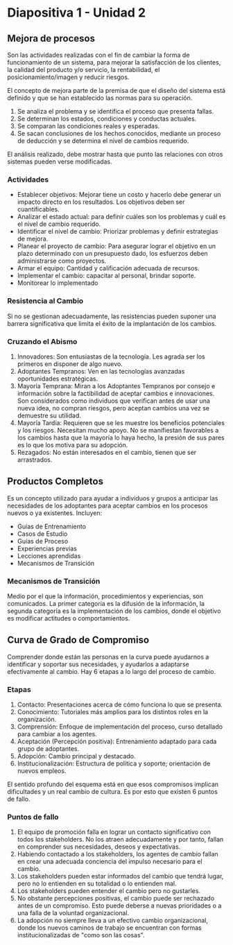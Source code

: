 # Diapositiva 1 - Unidad 2

## Mejora de procesos

Son las actividades realizadas con el fin de cambiar la forma de funcionamiento de un sistema, para mejorar la satisfacción de los clientes, la calidad del producto y/o servicio, la rentabilidad, el posicionamiento/imagen y reducir riesgos.

El concepto de mejora parte de la premisa de que el diseño del sistema está definido y que se han establecido las normas para su operación.

1. Se analiza el problema y se identifica el proceso que presenta fallas.
2. Se determinan los estados, condiciones y conductas actuales.
3. Se comparan las condiciones reales y esperadas.
4. Se sacan conclusiones de los hechos conocidos, mediante un proceso de deducción y se determina el nivel de cambios requerido.

El análisis realizado, debe mostrar hasta que punto las relaciones con otros sistemas pueden verse modificadas.

### Actividades

- Establecer objetivos: Mejorar tiene un costo y hacerlo debe generar un impacto directo en los resultados. Los objetivos deben ser cuantificables.
- Analizar el estado actual: para definir cuáles son los problemas y cuál es el nivel de cambio requerido.
- Identificar el nivel de cambio: Priorizar problemas y definir estrategias de mejora.
- Planear el proyecto de cambio: Para asegurar lograr el objetivo en un plazo determinado con un presupuesto dado, los esfuerzos deben administrarse como proyectos.
- Armar el equipo: Cantidad y calificación adecuada de recursos.
- Implementar el cambio: capacitar al personal, brindar soporte.
- Monitorear lo implementado

### Resistencia al Cambio

Si no se gestionan adecuadamente, las resistencias pueden suponer una barrera significativa que limita el éxito de la implantación de los cambios.

### Cruzando el Abismo

1. Innovadores: Son entusiastas de la tecnología. Les agrada ser los primeros en disponer de algo nuevo.
2. Adoptantes Tempranos: Ven en las tecnologías avanzadas oportunidades estratégicas.
3. Mayoría Temprana: Miran a los Adoptantes Tempranos por consejo e información sobre la factibilidad de aceptar cambios e innovaciones. Son considerados como individuos que verifican antes de usar una nueva idea, no compran riesgos, pero aceptan cambios una vez se demuestre su utilidad.
4. Mayoría Tardía: Requieren que se les muestre los beneficios potenciales y los riesgos. Necesitan mucho apoyo. No se manifiestan favorables a los cambios hasta que la mayoría lo haya hecho, la presión de sus pares es lo que los motiva para su adopción.
5. Rezagados: No están interesados en el cambio, tienen que ser arrastrados.

## Productos Completos

Es un concepto utilizado para ayudar a individuos y grupos a anticipar las necesidades de los adoptantes para aceptar cambios en los procesos nuevos o ya existentes. Incluyen:

- Guías de Entrenamiento
- Casos de Estudio
- Guías de Proceso
- Experiencias previas
- Lecciones aprendidas
- Mecanismos de Transición

### Mecanismos de Transición

Medio por el que la información, procedimientos y experiencias, son comunicados. La primer categoría es la difusión de la información, la segunda categoría es la implementación de los cambios, donde el objetivo es modificar actitudes o comportamientos.

## Curva de Grado de Compromiso

Comprender donde están las personas en la curva puede ayudarnos a identificar y soportar sus necesidades, y ayudarlos a adaptarse efectivamente al cambio. Hay 6 etapas a lo largo del proceso de cambio.

### Etapas

1. Contacto: Presentaciones acerca de cómo funciona lo que se presenta.
2. Conocimiento: Tutoriales más amplios para los distintos roles en la organización.
3. Comprensión: Enfoque de implementación del proceso, curso detallado para cambiar a los agentes.
4. Aceptación (Percepción positiva): Entrenamiento adaptado para cada grupo de adoptantes.
5. Adopción: Cambio principal y destacado.
6. Institucionalización: Estructura de política y soporte; orientación de nuevos empleos.

El sentido profundo del esquema está en que esos compromisos implican dificultades y un real cambio de cultura. Es por esto que existen 6 puntos de fallo.

### Puntos de fallo

1. El equipo de promoción falla en lograr un contacto significativo con todos los stakeholders. No los atraen adecuadamente y por tanto, fallan en comprender sus necesidades, deseos y expectativas.
2. Habiendo contactado a los stakeholders, los agentes de cambio fallan en crear una adecuada conciencia del impulso necesario para el cambio.
3. Los stakeholders pueden estar informados del cambio que tendrá lugar, pero no lo entienden en su totalidad o lo entienden mal.
4. Los stakeholders pueden entender el cambio pero no gustarles.
5. No obstante percepciones positivas, el cambio puede ser rechazado antes de un compromiso. Esto puede deberse a nuevas prioridades o a una falla de la voluntad organizacional.
6. La adopción no siempre lleva a un efectivo cambio organizacional, donde los nuevos caminos de trabajo se encuentran con formas institucionalizadas de "como son las cosas".
